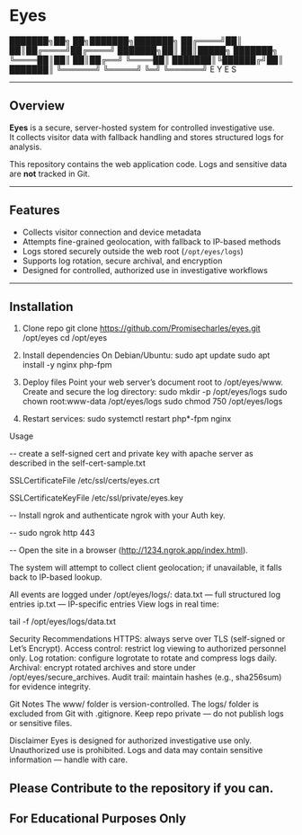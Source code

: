 # Eyes

███████╗██╗ ██╗███████╗███████╗
██╔════╝██║ ██║██╔════╝██╔════╝
███████╗██║ ██║█████╗ ███████╗
╚════██║██║ ██║██╔══╝ ╚════██║
███████║╚██████╔╝██║ ███████║
╚══════╝ ╚═════╝ ╚═╝ ╚══════╝
E Y E S

---

## Overview
**Eyes** is a secure, server-hosted system for controlled investigative use.  
It collects visitor data with fallback handling and stores structured logs for analysis.  

This repository contains the web application code. Logs and sensitive data are **not** tracked in Git.

---

## Features
- Collects visitor connection and device metadata  
- Attempts fine-grained geolocation, with fallback to IP-based methods  
- Logs stored securely outside the web root (`/opt/eyes/logs`)  
- Supports log rotation, secure archival, and encryption  
- Designed for controlled, authorized use in investigative workflows  

---

## Installation

1. Clone repo
git clone https://github.com/Promisecharles/eyes.git /opt/eyes
cd /opt/eyes

2. Install dependencies
On Debian/Ubuntu:
sudo apt update
sudo apt install -y nginx php-fpm

4. Deploy files
Point your web server’s document root to /opt/eyes/www.
Create and secure the log directory:
sudo mkdir -p /opt/eyes/logs
sudo chown root:www-data /opt/eyes/logs
sudo chmod 750 /opt/eyes/logs

5. Restart services:
sudo systemctl restart php*-fpm nginx


Usage

-- create a self-signed cert and private key with apache server as described in the self-cert-sample.txt

SSLCertificateFile /etc/ssl/certs/eyes.crt

SSLCertificateKeyFile /etc/ssl/private/eyes.key

-- Install ngrok and authenticate ngrok with your Auth key.

-- sudo ngrok http 443

-- Open the site in a browser (http://1234.ngrok.app/index.html).

The system will attempt to collect client geolocation; if unavailable, it falls back to IP-based lookup.

All events are logged under /opt/eyes/logs/:
data.txt — full structured log entries
ip.txt — IP-specific entries
View logs in real time:


tail -f /opt/eyes/logs/data.txt

Security Recommendations
HTTPS: always serve over TLS (self-signed or Let’s Encrypt).
Access control: restrict log viewing to authorized personnel only.
Log rotation: configure logrotate to rotate and compress logs daily.
Archival: encrypt rotated archives and store under /opt/eyes/secure_archives.
Audit trail: maintain hashes (e.g., sha256sum) for evidence integrity.

Git Notes
The www/ folder is version-controlled.
The logs/ folder is excluded from Git with .gitignore.
Keep repo private — do not publish logs or sensitive files.

Disclaimer
Eyes is designed for authorized investigative use only.
Unauthorized use is prohibited. Logs and data may contain sensitive information — handle with care.

## Please Contribute to the repository if you can. ##
## For Educational Purposes Only ##
